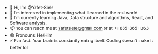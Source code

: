 - 👋 Hi, I’m @Yafet-Siele
- 👀 I’m interested in implementing what I learned in the real world.
- 🌱 I’m currently learning Java, Data structure and algorithms, React, and Software analysis. 
- 📫 You can reach me at Yafetsiele@gmail.com or at +1 835-365-1363
- 😄 Pronouns: He/Him
- ⚡ Fun fact: Your brain is constantly eating itself. Coding doesn't make it better lol

<!---
Yafet-Siele/Yafet-Siele is a ✨ special ✨ repository because its `README.md` (this file) appears on your GitHub profile.
You can click the Preview link to take a look at your changes.
--->
